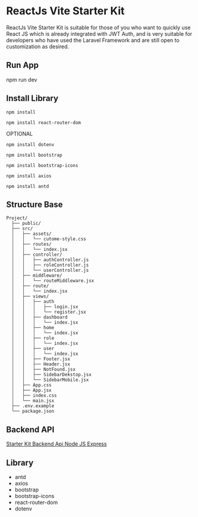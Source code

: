 # ReactJs Vite Starter Kit
ReactJs Vite Starter Kit is suitable for those of you who want to quickly use React JS which is already integrated with JWT Auth, and is very suitable for developers who have used the Laravel Framework and are still open to customization as desired.

## Run App ##
npm run dev

## Install Library ##
```plaintext
npm install
```
```plaintext
npm install react-router-dom
```
OPTIONAL
```plaintext
npm install dotenv
```
```plaintext
npm install bootstrap
```
```plaintext
npm install bootstrap-icons
```
```plaintext
npm install axios
```
```plaintext
npm install antd
```

## Structure Base ##
```plaintext
Project/
  ├── public/
  ├── src/
  │   ├── assets/
  │   │   └── cutome-style.css
  │   ├── routes/
  │   │   └── index.jsx
  │   ├── controller/
  │   │   ├── authController.js
  │   │   ├── roleController.js
  │   │   └── userController.js
  │   ├── middleware/
  │   │   └── routeMiddleware.jsx
  │   ├── route/
  │   │   └── index.jsx
  │   ├── views/
  │   │   ├── auth
  │   │   │   ├── login.jsx
  │   │   │   └── register.jsx
  │   │   ├── dashboard
  │   │   │   └── index.jsx
  │   │   ├── home
  │   │   │   └── index.jsx
  │   │   ├── role
  │   │   │   └── index.jsx
  │   │   ├── user
  │   │   │   └── index.jsx
  │   │   ├── Footer.jsx
  │   │   ├── Header.jsx
  │   │   ├── NotFound.jsx
  │   │   ├── SidebarDekstop.jsx
  │   │   └── SidebarMobile.jsx
  │   ├── App.css
  │   ├── App.jsx
  │   ├── index.css
  │   └── main.jsx
  ├── .env.example
  └── package.json
  ```

## Backend API ##
[Starter Kit Backend Api Node JS Express](https://github.com/SyahrulRomadoni/nodejs-express-starter-kit)

## Library ##
- antd
- axios
- bootstrap
- bootstrap-icons
- react-router-dom
- dotenv